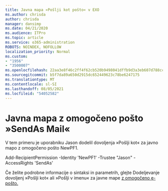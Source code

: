 ```yaml
---
title: Javna mapa »Pošlji kot pošto« v EXO
ms.author: chrisda
author: chrisda
manager: dansimp
ms.date: 04/21/2020
ms.audience: ITPro
ms.topic: article
ms.service: o365-administration
ROBOTS: NOINDEX, NOFOLLOW
localization_priority: Normal
ms.custom:
- "1956"
- "3500007"
ms.openlocfilehash: 22aa3e8f46c2ff4f62cb520b9498041dffb9d3a3eb607d788cc97b10bf32dbb5
ms.sourcegitcommit: b5f7da89a650d2915dc652449623c78be6247175
ms.translationtype: MT
ms.contentlocale: sl-SI
ms.lasthandoff: 08/05/2021
ms.locfileid: "54052582"
---
```

# <a name="sendas-mail-enabled-public-folder"></a>Javna mapa z omogočeno pošto »SendAs Mail«

V tem primeru je uporabniku Jason dodelil dovoljenja »Pošlji kot« za javno mapo z omogočeno pošto NewPF1.

Add-RecipientPermission -Identity 'NewPF1' -Trustee "Jason" -AccessRights 'SendAs'

Če želite podrobne informacije o sintaksi in parametrih, glejte Dodeljevanje dovoljenj »Pošlji kot« ali »Pošlji v imenu« za javne mape [z omogočeno e-pošto.](https://docs.microsoft.com/exchange/collaboration-exo/public-folders/assign-permissions-mail-enabled-pfs)

